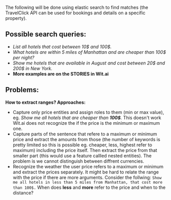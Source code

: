 The following will be done using elastic search to find matches (the TravelClick API can be used for bookings and details on a specific property).

## Possible search queries:

* *List all hotels that cost between 10$ and 100$.*
* *What hotels are within 5 miles of Manhattan and are cheaper than 100$ per night?*
* *Show me hotels that are available in August and cost between 20$ and 200$ in New York.*
* **More examples are on the STORIES in Wit.ai**

## Problems:

**How to extract ranges? Approaches:**
* Capture only price entities and assign roles to them (min or max value), eg. *Show me all hotels that are cheaper than **100$**.* This doesn't work Wit.ai does not recognize the if the price is the minimum or maximum one.
* Capture parts of the sentence that refere to a maximum or minimum price and extract the amounts from those (the number of keywords is pretty limited so this is possible eg. cheaper, less, highest refer to maximum) including the price itself. Then extract the price from that smaller part (this would use a feature callled nested entities). The problem is we cannot distinguish between diffrent currencies.
* Recognize the weather the user price refers to a maximum or minimum and extract the prices separately. It might be hard to relate the range with the price if there are more arguments. Consider the follwing: `Show me all hotels in less than 5 miles from Manhattan, that cost more than 100$.` When does **less** and **more** refer to the price and when to the distance?
